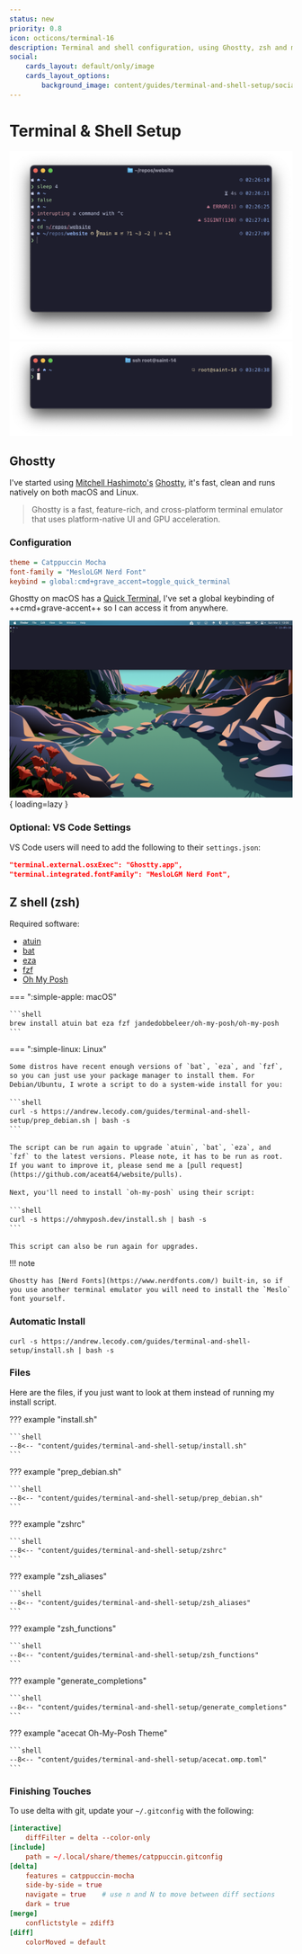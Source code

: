 ```yaml
---
status: new
priority: 0.8
icon: octicons/terminal-16
description: Terminal and shell configuration, using Ghostty, zsh and my own personalized theme.
social:
    cards_layout: default/only/image
    cards_layout_options:
        background_image: content/guides/terminal-and-shell-setup/social_card.png
---
```


# Terminal & Shell Setup

![Ghostty with zsh and acecat theme](terminal-and-shell-setup/zsh_screenshot_1.png)
![Ghostty with zsh and acecat theme, remote and root](terminal-and-shell-setup/zsh_screenshot_2.png)

## Ghostty

I've started using [Mitchell Hashimoto's](https://mitchellh.com/) [Ghostty](https://ghostty.org/), it's fast, clean and runs natively on both macOS and Linux.

> Ghostty is a fast, feature-rich, and cross-platform terminal emulator that uses platform-native UI and GPU acceleration.

### Configuration

```ini
theme = Catppuccin Mocha
font-family = "MesloLGM Nerd Font"
keybind = global:cmd+grave_accent=toggle_quick_terminal
```

Ghostty on macOS has a [Quick Terminal](https://ghostty.org/docs/features#macos), I've set a global keybinding of ++cmd+grave-accent++ so I can access it from anywhere.

![Ghossty quick terminal](terminal-and-shell-setup/quick_terminal.png){ loading=lazy }

### Optional: VS Code Settings

VS Code users will need to add the following to their `settings.json`:

```json
"terminal.external.osxExec": "Ghostty.app",
"terminal.integrated.fontFamily": "MesloLGM Nerd Font",
```

## Z shell (zsh)

Required software:

- [atuin](https://docs.atuin.sh)
- [bat](https://github.com/sharkdp/bat)
- [eza](https://github.com/eza-community/eza)
- [fzf](https://github.com/junegunn/fzf)
- [Oh My Posh](https://ohmyposh.dev)

=== ":simple-apple: macOS"

    ```shell
    brew install atuin bat eza fzf jandedobbeleer/oh-my-posh/oh-my-posh
    ```

=== ":simple-linux: Linux"

    Some distros have recent enough versions of `bat`, `eza`, and `fzf`, so you can just use your package manager to install them. For Debian/Ubuntu, I wrote a script to do a system-wide install for you:

    ```shell
    curl -s https://andrew.lecody.com/guides/terminal-and-shell-setup/prep_debian.sh | bash -s
    ```

    The script can be run again to upgrade `atuin`, `bat`, `eza`, and `fzf` to the latest versions. Please note, it has to be run as root. If you want to improve it, please send me a [pull request](https://github.com/aceat64/website/pulls).

    Next, you'll need to install `oh-my-posh` using their script:

    ```shell
    curl -s https://ohmyposh.dev/install.sh | bash -s
    ```

    This script can also be run again for upgrades.

!!! note

    Ghostty has [Nerd Fonts](https://www.nerdfonts.com/) built-in, so if you use another terminal emulator you will need to install the `Meslo` font yourself.

### Automatic Install

```shell
curl -s https://andrew.lecody.com/guides/terminal-and-shell-setup/install.sh | bash -s
```

### Files

Here are the files, if you just want to look at them instead of running my install script.

??? example "install.sh"

    ```shell
    --8<-- "content/guides/terminal-and-shell-setup/install.sh"
    ```

??? example "prep_debian.sh"

    ```shell
    --8<-- "content/guides/terminal-and-shell-setup/prep_debian.sh"
    ```

??? example "zshrc"

    ```shell
    --8<-- "content/guides/terminal-and-shell-setup/zshrc"
    ```

??? example "zsh_aliases"

    ```shell
    --8<-- "content/guides/terminal-and-shell-setup/zsh_aliases"
    ```

??? example "zsh_functions"

    ```shell
    --8<-- "content/guides/terminal-and-shell-setup/zsh_functions"
    ```

??? example "generate_completions"

    ```shell
    --8<-- "content/guides/terminal-and-shell-setup/generate_completions"
    ```

??? example "acecat Oh-My-Posh Theme"

    ```shell
    --8<-- "content/guides/terminal-and-shell-setup/acecat.omp.toml"
    ```

### Finishing Touches

To use delta with git, update your `~/.gitconfig` with the following:

```toml
[interactive]
    diffFilter = delta --color-only
[include]
    path = ~/.local/share/themes/catppuccin.gitconfig
[delta]
    features = catppuccin-mocha
    side-by-side = true
    navigate = true    # use n and N to move between diff sections
    dark = true
[merge]
    conflictstyle = zdiff3
[diff]
    colorMoved = default
```

